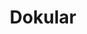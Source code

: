 ---
title: Dokular
keywords: 
last_updated: 
tags: []
permalink: /getting_started/textures.html
sidebar: main_sidebar
---
